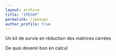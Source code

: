 ```yaml
---
layout: archive
title: "IPESUP"
permalink: /ipesup/
author_profile: true
---
```



Un kit de survie en réduction des matrices carrées
<a href="https://valentinkil.github.io/files/pdf/Réduction.pdf"><i class="fas fa-fw fa-file-pdf zoom" aria-hidden="true"></i></a> 


De quoi devenir bon en calcul
<a href="https://valentinkil.github.io/files/pdf/Calcul.pdf"><i class="fas fa-fw fa-file-pdf zoom" aria-hidden="true"></i></a> 